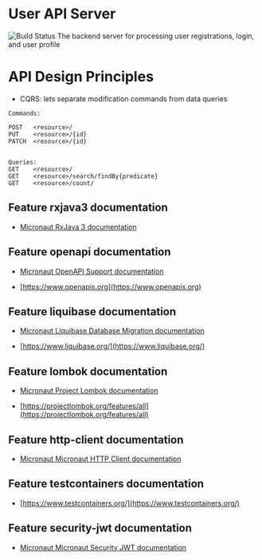 # User API Server
![Build Status](https://codebuild.us-east-1.amazonaws.com/badges?uuid=eyJlbmNyeXB0ZWREYXRhIjoiU0Q0SURIaGdzVXRmYUJ4ZDY3b1RtSFppWVZESSs0ejdROERPWjE3STdHUHVuQWI5c2lEZW00TzFDc1FJLzNzY1RlUUhSN1V2RmRZUTcwQ0NwS3FsV0RvPSIsIml2UGFyYW1ldGVyU3BlYyI6InlFMDRvcVhIM1VvQjI0L0giLCJtYXRlcmlhbFNldFNlcmlhbCI6MX0%3D&branch=master)
The backend server for processing user registrations, login, and user profile



# API Design Principles
- CQRS: lets separate modification commands from data queries
```
Commands: 

POST   <resource>/
PUT    <resource>/{id}
PATCH  <resource>/{id}


Queries:
GET    <resource>/
GET    <resource>/search/findBy{predicate}
GET    <resource>/count/

```


## Feature rxjava3 documentation

- [Micronaut RxJava 3 documentation](https://micronaut-projects.github.io/micronaut-rxjava3/snapshot/guide/index.html)

## Feature openapi documentation

- [Micronaut OpenAPI Support documentation](https://micronaut-projects.github.io/micronaut-openapi/latest/guide/index.html)

- [https://www.openapis.org](https://www.openapis.org)

## Feature liquibase documentation

- [Micronaut Liquibase Database Migration documentation](https://micronaut-projects.github.io/micronaut-liquibase/latest/guide/index.html)

- [https://www.liquibase.org/](https://www.liquibase.org/)

## Feature lombok documentation

- [Micronaut Project Lombok documentation](https://docs.micronaut.io/latest/guide/index.html#lombok)

- [https://projectlombok.org/features/all](https://projectlombok.org/features/all)

## Feature http-client documentation

- [Micronaut Micronaut HTTP Client documentation](https://docs.micronaut.io/latest/guide/index.html#httpClient)

## Feature testcontainers documentation

- [https://www.testcontainers.org/](https://www.testcontainers.org/)

## Feature security-jwt documentation

- [Micronaut Micronaut Security JWT documentation](https://micronaut-projects.github.io/micronaut-security/latest/guide/index.html)
